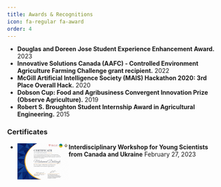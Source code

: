 ```yaml
---
title: Awards & Recognitions
icon: fa-regular fa-award
order: 4
---
```

- **Douglas and Doreen Jose Student Experience Enhancement Award.** 2023
- **Innovative Solutions Canada (AAFC) - Controlled Environment Agriculture Farming Challenge grant recipient.** 2022
- **McGill Artificial Intelligence Society (MAIS) Hackathon 2020: 3rd Place Overall Hack.** 2020
- **Dobson Cup: Food and Agribusiness Convergent Innovation Prize (Observe Agriculture).** 2019
- **Robert S. Broughton Student Internship Award in Agricultural Engineering.** 2015

### Certificates
 - <a href="assets/certificates/20230227-Interdisciplinary Workshop for Young Scientists from Canada and Ukraine.pdf"><img style="float: left;" src="assets/certificates/preview/20230227-Interdisciplinary Workshop for Young Scientists from Canada and Ukraine.png"></a> **Interdisciplinary Workshop for Young Scientists from Canada and Ukraine** February 27, 2023
